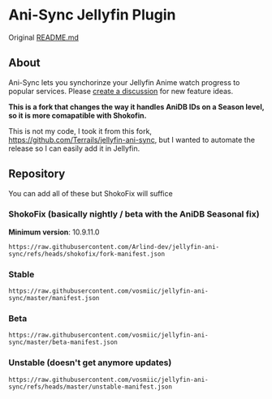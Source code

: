 <h1>Ani-Sync Jellyfin Plugin</h1>

Original [README.md](https://github.com/vosmiic/jellyfin-ani-sync)

## About

Ani-Sync lets you synchorinze your Jellyfin Anime watch progress to popular services. Please [create a discussion](https://github.com/vosmiic/jellyfin-ani-sync/discussions/new/choose) for new feature ideas.

**This is a fork that changes the way it handles AniDB IDs on a Season level, so it is more comapatible with Shokofin.**

This is not my code, I took it from this fork, https://github.com/Terrails/jellyfin-ani-sync, but I wanted to automate the release so I can easily add it in Jellyfin.

## Repository

You can add all of these but ShokoFix will suffice

### ShokoFix (basically nightly / beta with the AniDB Seasonal fix)

**Minimum version**: 10.9.11.0

```
https://raw.githubusercontent.com/Arlind-dev/jellyfin-ani-sync/refs/heads/shokofix/fork-manifest.json
```

### Stable

```
https://raw.githubusercontent.com/vosmiic/jellyfin-ani-sync/master/manifest.json
```

### Beta

```
https://raw.githubusercontent.com/vosmiic/jellyfin-ani-sync/master/beta-manifest.json
```

### Unstable (doesn't get anymore updates)

```
https://raw.githubusercontent.com/vosmiic/jellyfin-ani-sync/refs/heads/master/unstable-manifest.json
```
